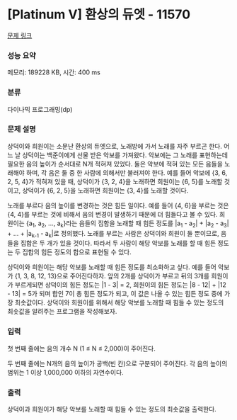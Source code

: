 # [Platinum V] 환상의 듀엣 - 11570 

[문제 링크](https://www.acmicpc.net/problem/11570) 

### 성능 요약

메모리: 189228 KB, 시간: 400 ms

### 분류

다이나믹 프로그래밍(dp)

### 문제 설명

<p>상덕이와 희원이는 소문난 환상의 듀엣으로, 노래방에 가서 노래를 자주 부르곤 한다. 어느 날 상덕이는 백준이에게 선물 받은 악보를 가져왔다. 악보에는 그 노래를 표현하는데 필요한 음의 높이가 순서대로 N개 적혀져 있었다. 둘은 악보에 적혀 있는 모든 음들을 노래해야 하며, 각 음은 둘 중 한 사람에 의해서만 불러져야 한다. 예를 들어 악보에 {3, 6, 2, 5, 4}가 적혀져 있을 때, 상덕이가 {3, 2, 4}을 노래하면 희원이는 {6, 5}를 노래할 것이고, 상덕이가 {6, 2, 5}을 노래하면 희원이는 {3, 4}를 노래할 것이다.</p>

<p>노래를 부르다 음의 높이를 변경하는 것은 힘든 일이다. 예를 들어 {4, 6}을 부르는 것은 {4, 4}를 부르는 것에 비해서 음의 변경이 발생하기 때문에 더 힘들다고 볼 수 있다. 희원이는 {a<sub>1</sub>, a<sub>2</sub>, ..., a<sub>k</sub>}라는 음들의 집합을 노래할 때 힘든 정도를 |a<sub>1</sub> - a<sub>2</sub>| + |a<sub>2</sub> - a<sub>3</sub>| + ... + |a<sub>k-1</sub> - a<sub>k</sub>|로 정의했다. 노래를 부르는 사람은 상덕이와 희원이 둘 뿐이므로, 음들을 집합은 두 개가 있을 것이다. 따라서 두 사람이 해당 악보를 노래를 할 때 힘든 정도는 두 집합의 힘든 정도의 합으로 표현될 수 있다.</p>

<p>상덕이와 희원이는 해당 악보를 노래할 때 힘든 정도를 최소화하고 싶다. 예를 들어 악보가 {1, 3, 8, 12, 13}으로 주어진다하자. 앞의 2개를 상덕이가 부르고 뒤의 3개를 희원이가 부르게되면 상덕이의 힘든 정도는 |1 - 3| = 2, 희원이의 힘든 정도는 |8 - 12| + |12 - 13| = 5가 되며 합인 7이 총 힘든 정도가 되고, 이 값은 나올 수 있는 힘든 정도 중에 가장 최솟값이다. 상덕이와 희원이를 위해서 해당 악보를 노래할 때 힘들 수 있는 정도의 최솟값을 알려주는 프로그램을 작성해보자.</p>

### 입력 

 <p>첫 번째 줄에는 음의 개수 N (1 ≤ N ≤ 2,000)이 주어진다.</p>

<p>두 번째 줄에는 N개의 음의 높이가 공백(빈 칸)으로 구분되어 주어진다. 각 음의 높이의 범위는 1 이상 1,000,000 이하의 자연수이다.</p>

### 출력 

 <p>상덕이과 희원이가 해당 악보를 노래할 때 힘들 수 있는 정도의 최솟값을 출력한다.</p>

